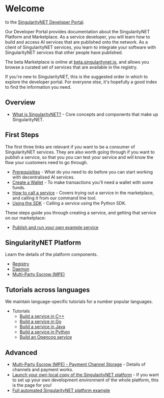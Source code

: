 # Welcome 
to the [SingularityNET Developer Portal](https://dev.singularitynet.io).

Our Developer Portal provides documentation about the SingularityNET Platform and Marketplace. As a service developer, you will learn how to build and access AI services that are published onto the network. As a client of SingularityNET services, you learn to integrate your software with SingularityNET services that other people have published.

The beta Marketplace is online at [beta.singularitynet.io](http://beta.singularitynet.io), and allows you browse a curated set of services that are available in the registry.

If you're new to SingularityNET, this is the suggested order in which to explore the developer portal. For everyone else, it's hopefully a good index to find the information you need.

## Overview

- [What is SingularityNET?](/docs/products/DecentralizedAIPlatform/CoreConcepts/) - Core concepts and components that make up SingularityNET.

## First Steps

The first three links are relevant if you want to be a consumer of SingularityNET services. They are also worth going through if you want to publish a service, so that you you can test your service and will know the flow your customers need to go through.

- [Prerequisities](/docs/products/AIMarketplace/Forcomers/requirements/) - What do you need to do before you can start working with decentralised AI services.
- [Create a Wallet](/docs/products/AIMarketplace/Forcomers/wallet/) - To make transactions you'll need a wallet with some funds.
- [How to call a service](/docs/products/AIMarketplace/Forcomers/call-a-service/) - Covers trying out a service in the marketplace, and calling it from our command line tool.
- [Using the SDK](/docs/products/DecentralizedAIPlatform/SDK/python-sdk) - Calling a service using the Python SDK.

These steps guide you through creating a service, and getting that service on our marketplace:

- [Publish and run your own example service](/docs/products/AIMarketplace/Forcomers/publish/)

## SingularityNET Platform

Learn the details of the platform components.

- [Registry](/docs/products/AIMarketplace/Forcomers/registry/)
- [Daemon](/docs/products/DecentralizedAIPlatform/Daemon/daemon-architecture)
- [Multi-Party Escrow (MPE)](/docs/products/DecentralizedAIPlatform/CoreConcepts/SmartContracts/mpe)

## Tutorials across languages

We maintain language-specific tutorials for a number popular languages.

- Tutorials
	- [Build a service in C++](/docs/products/AIMarketplace/Forcomers/Platform-workshops/cpp/)
	- [Build a service in Go](/docs/products/AIMarketplace/Forcomers/Platform-workshops/go/)
	- [Build a service in Java](/docs/products/AIMarketplace/Forcomers/Platform-workshops/java/)
	- [Build a service in Python](/docs/products/AIMarketplace/Forcomers/Platform-workshops/python/)
	- [Build an Opencog service](/docs/products/AIMarketplace/Forcomers/opencog/)

## Advanced

- [Multi-Party Escrow (MPE) - Payment Channel Storage](/docs/products/DecentralizedAIPlatform/Daemon/daemon-channel-storage) - Details of channels and payment works.
- [Launch your own local copy of the SingularityNET platform](/docs/products/AIMarketplace/Forcomers/local-singularitynet/) - If you want to set up your own development environment of the whole platform, this is the page for you!
- [Full automated SingularityNET platform example](/docs/products/AIMarketplace/Forcomers/mpe-example/)